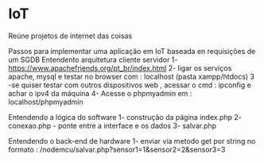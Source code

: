# IoT
Reúne projetos de internet das coisas

Passos para implementar uma aplicação em IoT baseada en requisições de um SGDB 
Entendento arquitetura cliente servidor
1- https://www.apachefriends.org/pt_br/index.html
2- ligar os serviços apache, mysql e testar no browser com : localhost (pasta xampp/htdocs)
3 -se quiser testar com outros dispositivos web , acessar o cmd : ipconfig e achar o ipv4 da máquina
4- Acesse o phpmyadmin em : localhost/phpmyadmin

Entendendo a lógica do software
1- construção da página index.php
2- conexao.php -  ponte entre a interface e os dados
3- salvar.php 

Entendendo o back-end de hardware
1- enviar via metodo get por string no formato : /nodemcu/salvar.php?sensor1=1&sensor2=2&sensor3=3
